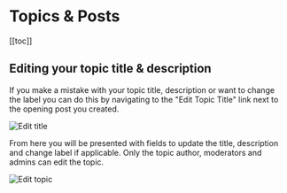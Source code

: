# Topics & Posts

[[toc]]

## Editing your topic title & description

If you make a mistake with your topic title, description or want to change the label you can do this by navigating to the "Edit Topic Title" link next to the opening post you created.

![Edit title](/screenshots/userguide/edit-title.png)

From here you will be presented with fields to update the title, description and change label if applicable.  Only the topic author, moderators and admins can edit the topic.

![Edit topic](/screenshots/userguide/topic-edit-screen.png)